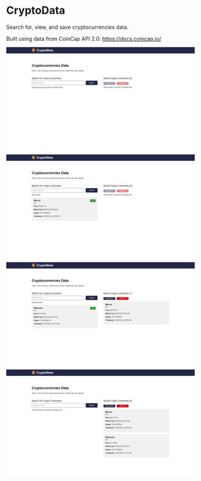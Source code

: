 # CryptoData
 Search for, view, and save cryptocurrencies data.

 Built using data from CoinCap API 2.0: https://docs.coincap.io/

<img src="images/CryptoData-1.jpg" alt="CryptoData Screenshot">
<img src="images/CryptoData-2.jpg" alt="CryptoData Screenshot">
<img src="images/CryptoData-3.jpg" alt="CryptoData Screenshot">
<img src="images/CryptoData-4.jpg" alt="CryptoData Screenshot"> 
